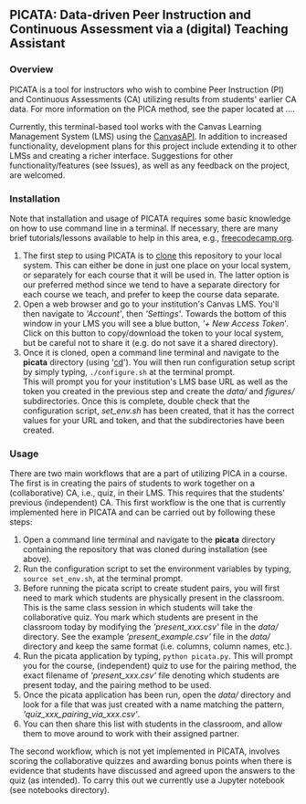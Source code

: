 
## PICATA: Data-driven Peer Instruction and Continuous Assessment via a (digital) Teaching Assistant

### Overview 

PICATA is a tool for instructors who wish to combine Peer Instruction (PI) and
Continuous Assessments (CA) utilizing results from students' earlier CA data.
For more information on the PICA method, see the paper located at .... 

Currently, this terminal-based tool works with the Canvas Learning Management System (LMS) using the 
[CanvasAPI](https://github.com/ucfopen/canvasapi). In addition to increased functionality, development 
plans for this project include extending it to other LMSs and creating a richer interface. Suggestions 
for other functionality/features (see Issues), as well as any feedback on the project, are welcomed. 


### Installation

Note that installation and usage of PICATA requires some basic knowledge on how
to use command line in a terminal. If necessary, there are many brief
tutorials/lessons available to help in this area, e.g.,
[freecodecamp.org](https://www.freecodecamp.org/news/command-line-for-beginners/).

1. The first step to using PICATA is to [clone](https://docs.github.com/en/repositories/creating-and-managing-repositories/cloning-a-repository) 
this repository to your local system. This can either be done 
in just one place on your local system, or separately for each course that it will be used in. The latter option 
is our preferred method since we tend to have a separate directory for each course we teach, and prefer to keep the course data separate. 
2. Open a web browser and go to your institution's Canvas LMS. You'll then
navigate to _'Account'_, then _'Settings'_. Towards the bottom of this window
in your LMS you will see a blue button, _'+ New Access Token_'. Click on this button to copy/download the token to your
local system, but be careful not to share it (e.g. do not save it a shared directory). 
3. Once it is cloned, open a command line terminal and navigate  to the __picata__ directory (using
'[cd](https://en.wikipedia.org/wiki/Cd_(command))'). You will then run configuration setup script by simply typing, `./configure.sh` at the terminal prompt.  
This will prompt you for your institution's LMS base URL as well as the token you created in the previous step and create the _data/_ and _figures/_ subdirectories.
Once this is complete, double check that the configuration script, _set_env.sh_ has been created, that it has the correct values for your URL and token, and that the
subdirectories have been created. 


### Usage

There are two main workflows that are a part of utilizing PICA in a course. The first is in creating the pairs of students 
to work together on a (collaborative) CA, i.e., quiz, in their LMS. This requires that the students' previous (independent) 
CA. This first workflow is the one that is currently implemented here in PICATA and can be carried out by following these steps:
1. Open a command line terminal and navigate to the __picata__ directory containing the repository that was cloned during installation (see above). 
2. Run the configuration script to set the environment variables by typing, `source set_env.sh`, at the terminal prompt. 
3. Before running the picata script to create student pairs, you will first need to mark which students are physically present in the classroom. 
This is the same class session in which students will take the collaborative quiz. You  mark which students are present in the classroom today by modifying the _'present_xxx.csv'_ file in the _data/_ directory. 
See the example _'present_example.csv'_ file in the _data/_ directory and keep the same format (i.e. columns, column names, etc.). 
5. Run the picata application by typing, `python picata.py`.  This will prompt you for the course, (independent) quiz to use for the pairing method, the exact filename of _'present_xxx.csv'_ file denoting 
which students are present today, and the pairing method to be used. 
6. Once the picata application has been run, open the _data/_ directory and look for a file that was just created with a name matching the pattern, _'quiz_xxx_pairing_via_xxx.csv'_. 
7. You can then share this list with students in the classroom, and allow them to move around to work with their assigned partner. 

The second workflow, which is not yet implemented in PICATA, involves scoring the collaborative quizzes and awarding bonus points when there is 
evidence that students have discussed and agreed upon the answers to the quiz (as intended). 
To carry this out we currently use a Jupyter notebook (see notebooks directory). 

